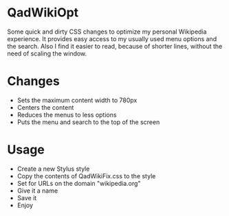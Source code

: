 # QadWikiOpt
Some quick and dirty CSS changes to optimize my personal Wikipedia experience.
It provides easy access to my usually used menu options and the search.
Also I find it easier to read, because of shorter lines, without the need of scaling the window.

# Changes
* Sets the maximum content width to 780px
* Centers the content
* Reduces the menus to less options
* Puts the menu and search to the top of the screen

# Usage
* Create a new Stylus style
* Copy the contents of QadWikiFix.css to the style
* Set for URLs on the domain "wikipedia.org"
* Give it a name
* Save it
* Enjoy

